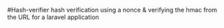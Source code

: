 #Hash-verifier
hash verification using a nonce & verifying the hmac from the URL for a laravel application
